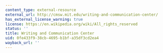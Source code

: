 ```yaml
---
content_type: external-resource
external_url: http://cmsw.mit.edu/writing-and-communication-center/
has_external_license_warning: true
license: https://en.wikipedia.org/wiki/All_rights_reserved
status: ''
title: Writing and Communication Center
uid: 0fe433f9-38cb-4695-b1bf-a35df3cd2ea4
wayback_url: ''
---
```

